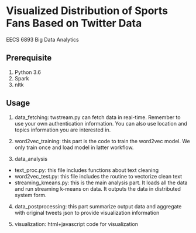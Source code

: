 # Visualized Distribution of Sports Fans Based on Twitter Data
EECS 6893 Big Data Analytics

## Prerequisite
1. Python 3.6
2. Spark
3. nltk

## Usage
1. data_fetching: twstream.py can fetch data in real-time. Remember to use your own authentication information. You can also use location and topics information you are interested in.

2. word2vec_training: this part is the code to train the word2vec model. We only train once and load model in latter workflow.

3. data_analysis 
 - text_proc.py: this file includes functions about text cleaning
 - word2vec_test.py: this file includes the routine to vectorize clean text
 - streaming_kmeans.py: this is the main analysis part. It loads all the data and run streaming k-means on data. It outputs the data in distributed system form.

4. data_postprocessing: this part summarize output data and aggregate with original tweets json to provide visualization information

5. visualization: html+javascript code for visualization
